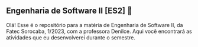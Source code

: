 ## Engenharia de Software II [ES2] 📘

Olá! Esse é o repositório para a matéria de Engenharia de Software II, da Fatec Sorocaba, 1/2023, com a professora Denilce.
Aqui você encontrará as atividades que eu desenvolverei durante o semestre.
